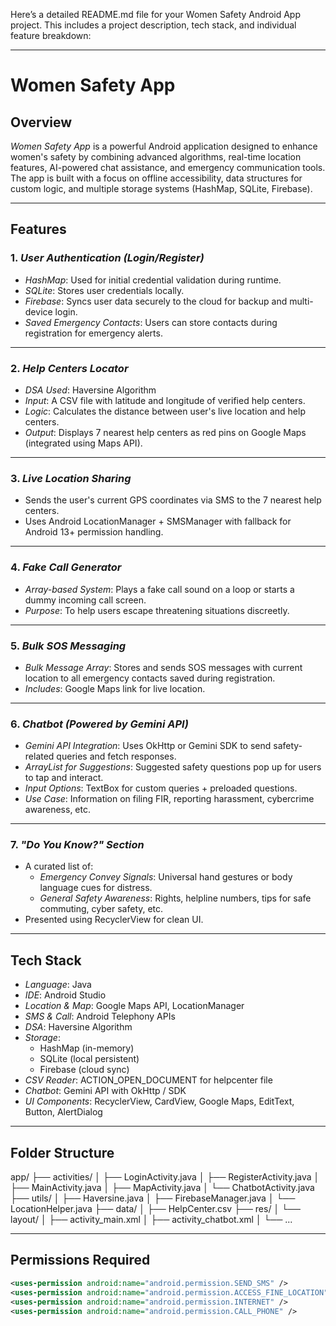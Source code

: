 Here’s a detailed README.md file for your Women Safety Android App project. This includes a project description, tech stack, and individual feature breakdown:


---

# Women Safety App

## Overview

*Women Safety App* is a powerful Android application designed to enhance women's safety by combining advanced algorithms, real-time location features, AI-powered chat assistance, and emergency communication tools. The app is built with a focus on offline accessibility, data structures for custom logic, and multiple storage systems (HashMap, SQLite, Firebase).

---

## Features

### 1. *User Authentication (Login/Register)*
- *HashMap*: Used for initial credential validation during runtime.
- *SQLite*: Stores user credentials locally.
- *Firebase*: Syncs user data securely to the cloud for backup and multi-device login.
- *Saved Emergency Contacts*: Users can store contacts during registration for emergency alerts.

---

### 2. *Help Centers Locator*
- *DSA Used*: Haversine Algorithm
- *Input*: A CSV file with latitude and longitude of verified help centers.
- *Logic*: Calculates the distance between user's live location and help centers.
- *Output*: Displays 7 nearest help centers as red pins on Google Maps (integrated using Maps API).

---

### 3. *Live Location Sharing*
- Sends the user's current GPS coordinates via SMS to the 7 nearest help centers.
- Uses Android LocationManager + SMSManager with fallback for Android 13+ permission handling.

---

### 4. *Fake Call Generator*
- *Array-based System*: Plays a fake call sound on a loop or starts a dummy incoming call screen.
- *Purpose*: To help users escape threatening situations discreetly.

---

### 5. *Bulk SOS Messaging*
- *Bulk Message Array*: Stores and sends SOS messages with current location to all emergency contacts saved during registration.
- *Includes*: Google Maps link for live location.

---

### 6. *Chatbot (Powered by Gemini API)*
- *Gemini API Integration*: Uses OkHttp or Gemini SDK to send safety-related queries and fetch responses.
- *ArrayList for Suggestions*: Suggested safety questions pop up for users to tap and interact.
- *Input Options*: TextBox for custom queries + preloaded questions.
- *Use Case*: Information on filing FIR, reporting harassment, cybercrime awareness, etc.

---

### 7. *"Do You Know?" Section*
- A curated list of:
  - *Emergency Convey Signals*: Universal hand gestures or body language cues for distress.
  - *General Safety Awareness*: Rights, helpline numbers, tips for safe commuting, cyber safety, etc.
- Presented using RecyclerView for clean UI.

---

## Tech Stack

- *Language*: Java
- *IDE*: Android Studio
- *Location & Map*: Google Maps API, LocationManager
- *SMS & Call*: Android Telephony APIs
- *DSA*: Haversine Algorithm
- *Storage*:
  - HashMap (in-memory)
  - SQLite (local persistent)
  - Firebase (cloud sync)
- *CSV Reader*: ACTION_OPEN_DOCUMENT for helpcenter file
- *Chatbot*: Gemini API with OkHttp / SDK
- *UI Components*: RecyclerView, CardView, Google Maps, EditText, Button, AlertDialog

---

## Folder Structure

app/ ├── activities/ │   ├── LoginActivity.java │   ├── RegisterActivity.java │   ├── MainActivity.java │   ├── MapActivity.java │   └── ChatbotActivity.java ├── utils/ │   ├── Haversine.java │   ├── FirebaseManager.java │   └── LocationHelper.java ├── data/ │   ├── HelpCenter.csv ├── res/ │   └── layout/ │       ├── activity_main.xml │       ├── activity_chatbot.xml │       └── ...

---

## Permissions Required

```xml
<uses-permission android:name="android.permission.SEND_SMS" />
<uses-permission android:name="android.permission.ACCESS_FINE_LOCATION" />
<uses-permission android:name="android.permission.INTERNET" />
<uses-permission android:name="android.permission.CALL_PHONE" />






